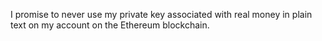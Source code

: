 I promise to never use my private key associated with real money in plain text on my account on the Ethereum blockchain.
